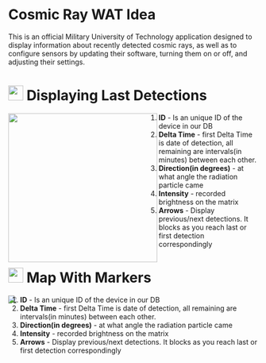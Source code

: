 # Cosmic Ray WAT Idea
This is an official Military University of Technology application designed to display information about recently detected cosmic rays, as well as to configure sensors by updating their software, turning them on or off, and adjusting their settings.

# <img src="https://icons.veryicon.com/png/o/education-technology/technology-big-data-visualization/network-detection.png" width="30" height="30"> Displaying Last Detections

<img align="left" src="https://github.com/user-attachments/assets/82f9eab8-4cfe-4a93-8a24-7345f3b18b6e" height="300">

1. **ID** - Is an unique ID of the device in our DB
2. **Delta Time** - first Delta Time is date of detection, all remaining are intervals(in minutes) between each other.
3. **Direction(in degrees)** - at what angle the radiation particle came
4. **Intensity** - recorded brightness on the matrix
5. **Arrows** - Display previous/next detections. It blocks as you reach last or first detection correspondingly


# <img src="https://cdn-icons-png.freepik.com/512/7555/7555805.png" width="30" height="30"> Map With Markers
<img align="left" src="https://github.com/user-attachments/assets/ca0e6268-8bcc-4288-89ef-1f8d5263a3da">

1. **ID** - Is an unique ID of the device in our DB
2. **Delta Time** - first Delta Time is date of detection, all remaining are intervals(in minutes) between each other.
3. **Direction(in degrees)** - at what angle the radiation particle came
4. **Intensity** - recorded brightness on the matrix
5. **Arrows** - Display previous/next detections. It blocks as you reach last or first detection correspondingly


